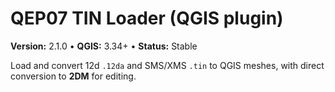 # QEP07 TIN Loader (QGIS plugin)

**Version:** 2.1.0 • **QGIS:** 3.34+ • **Status:** Stable

Load and convert 12d `.12da` and SMS/XMS `.tin` to QGIS meshes, with direct conversion to **2DM** for editing.
